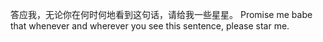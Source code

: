 答应我，无论你在何时何地看到这句话，请给我一些星星。
Promise me babe that whenever and wherever you see this sentence, please star me.
